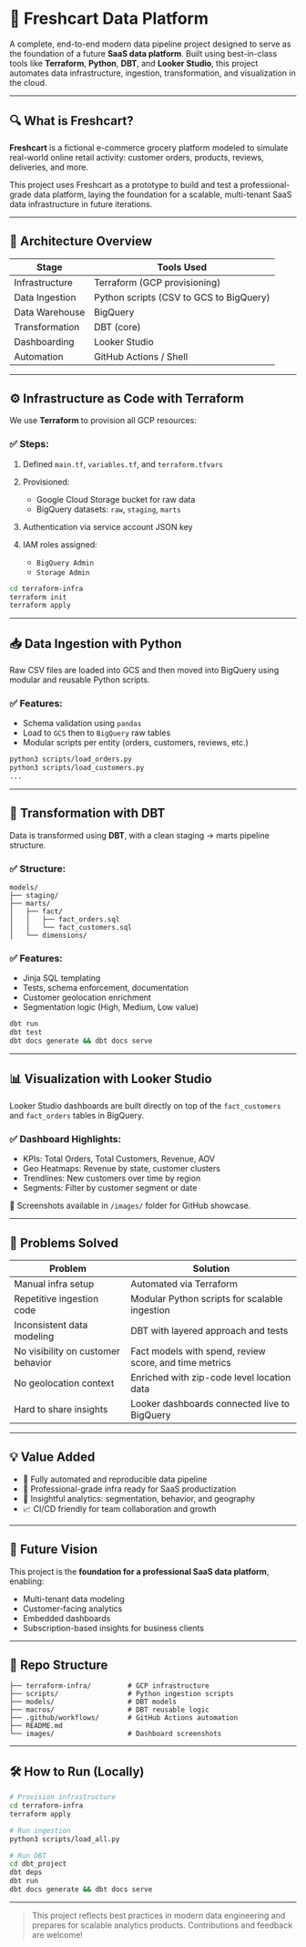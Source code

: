 # 🛒 Freshcart Data Platform

A complete, end-to-end modern data pipeline project designed to serve as the foundation of a future **SaaS data platform**. Built using best-in-class tools like **Terraform**, **Python**, **DBT**, and **Looker Studio**, this project automates data infrastructure, ingestion, transformation, and visualization in the cloud.

---

## 🔍 What is Freshcart?

**Freshcart** is a fictional e-commerce grocery platform modeled to simulate real-world online retail activity: customer orders, products, reviews, deliveries, and more.

This project uses Freshcart as a prototype to build and test a professional-grade data platform, laying the foundation for a scalable, multi-tenant SaaS data infrastructure in future iterations.

---

## 🧱 Architecture Overview

| Stage          | Tools Used                              |
| -------------- | --------------------------------------- |
| Infrastructure | Terraform (GCP provisioning)            |
| Data Ingestion | Python scripts (CSV to GCS to BigQuery) |
| Data Warehouse | BigQuery                                |
| Transformation | DBT (core)                              |
| Dashboarding   | Looker Studio                           |
| Automation     | GitHub Actions / Shell                  |

---

## ⚙️ Infrastructure as Code with Terraform

We use **Terraform** to provision all GCP resources:

### ✅ Steps:

1. Defined `main.tf`, `variables.tf`, and `terraform.tfvars`
2. Provisioned:

   * Google Cloud Storage bucket for raw data
   * BigQuery datasets: `raw`, `staging`, `marts`
3. Authentication via service account JSON key
4. IAM roles assigned:

   * `BigQuery Admin`
   * `Storage Admin`

```bash
cd terraform-infra
terraform init
terraform apply
```

---

## 📥 Data Ingestion with Python

Raw CSV files are loaded into GCS and then moved into BigQuery using modular and reusable Python scripts.

### ✅ Features:

* Schema validation using `pandas`
* Load to `GCS` then to `BigQuery` raw tables
* Modular scripts per entity (orders, customers, reviews, etc.)

```bash
python3 scripts/load_orders.py
python3 scripts/load_customers.py
...
```

---

## 🧪 Transformation with DBT

Data is transformed using **DBT**, with a clean staging → marts pipeline structure.

### ✅ Structure:

```
models/
├── staging/
├── marts/
│   ├── fact/
│   │   ├── fact_orders.sql
│   │   └── fact_customers.sql
│   └── dimensions/
```

### ✅ Features:

* Jinja SQL templating
* Tests, schema enforcement, documentation
* Customer geolocation enrichment
* Segmentation logic (High, Medium, Low value)

```bash
dbt run
dbt test
dbt docs generate && dbt docs serve
```

---

## 📊 Visualization with Looker Studio

Looker Studio dashboards are built directly on top of the `fact_customers` and `fact_orders` tables in BigQuery.

### ✅ Dashboard Highlights:

* KPIs: Total Orders, Total Customers, Revenue, AOV
* Geo Heatmaps: Revenue by state, customer clusters
* Trendlines: New customers over time by region
* Segments: Filter by customer segment or date

📸 Screenshots available in `/images/` folder for GitHub showcase.

---

## 🚧 Problems Solved

| Problem                            | Solution                                               |
| ---------------------------------- | ------------------------------------------------------ |
| Manual infra setup                 | Automated via Terraform                                |
| Repetitive ingestion code          | Modular Python scripts for scalable ingestion          |
| Inconsistent data modeling         | DBT with layered approach and tests                    |
| No visibility on customer behavior | Fact models with spend, review score, and time metrics |
| No geolocation context             | Enriched with zip-code level location data             |
| Hard to share insights             | Looker dashboards connected live to BigQuery           |

---

## 💡 Value Added

* 🔁 Fully automated and reproducible data pipeline
* 🧱 Professional-grade infra ready for SaaS productization
* 🧠 Insightful analytics: segmentation, behavior, and geography
* 📈 CI/CD friendly for team collaboration and growth

---

## 🚀 Future Vision

This project is the **foundation for a professional SaaS data platform**, enabling:

* Multi-tenant data modeling
* Customer-facing analytics
* Embedded dashboards
* Subscription-based insights for business clients

---

## 📁 Repo Structure

```
├── terraform-infra/         # GCP infrastructure
├── scripts/                 # Python ingestion scripts
├── models/                  # DBT models
├── macros/                  # DBT reusable logic
├── .github/workflows/       # GitHub Actions automation
├── README.md
└── images/                  # Dashboard screenshots
```

---

## 🛠 How to Run (Locally)

```bash
# Provision infrastructure
cd terraform-infra
terraform apply

# Run ingestion
python3 scripts/load_all.py

# Run DBT
cd dbt_project
dbt deps
dbt run
dbt docs generate && dbt docs serve
```

---

> This project reflects best practices in modern data engineering and prepares for scalable analytics products. Contributions and feedback are welcome!
